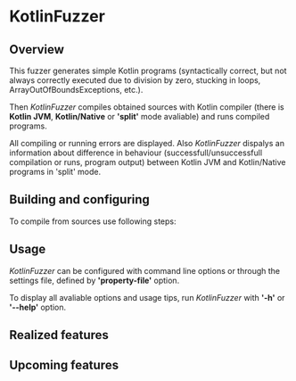 # KotlinFuzzer
## Overview
This fuzzer generates simple Kotlin programs (syntactically correct, but not always correctly executed due to division by zero, stucking in loops, ArrayOutOfBoundsExceptions, etc.).

Then *KotlinFuzzer* compiles obtained sources with Kotlin compiler (there is **Kotlin JVM**, **Kotlin/Native** or **'split'** mode avaliable) and runs compiled programs.

All compiling or running errors are displayed. 
Also *KotlinFuzzer* dispalys an information about difference in behaviour (successfull/unsuccessfull compilation or runs, program output) between Kotlin JVM and Kotlin/Native programs in 'split' mode.

## Building and configuring
To compile from sources use following steps:


## Usage
*KotlinFuzzer* can be configured with command line options or through the settings file, defined by **'property-file'** option.

To display all avaliable options and usage tips, run *KotlinFuzzer* with **'-h'** or **'--help'** option.

## Realized features

## Upcoming features
